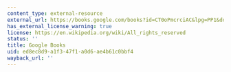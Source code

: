 ```yaml
---
content_type: external-resource
external_url: https://books.google.com/books?id=CT0oPmcrciAC&lpg=PP1&dq=matthew%20kirschenbaum%20mechanisms%20google%20books&pg=PA1#v=onepage&q&f=false
has_external_license_warning: true
license: https://en.wikipedia.org/wiki/All_rights_reserved
status: ''
title: Google Books
uid: ed8ec8d9-a1f3-47f1-a0d6-ae4b61c0bbf4
wayback_url: ''
---
```

